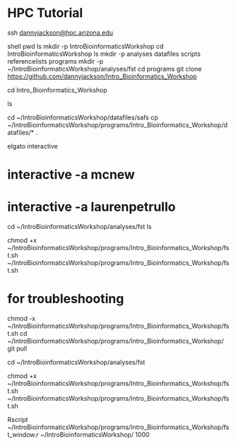 # HPC Tutorial

ssh dannyjackson@hpc.arizona.edu

shell
pwd
ls
mkdir -p IntroBioinformaticsWorkshop
cd IntroBioinformaticsWorkshop
ls
mkdir -p analyses datafiles scripts referencelists programs
mkdir -p ~/IntroBioinformaticsWorkshop/analyses/fst
cd programs
git clone https://github.com/dannyjackson/Intro_Bioinformatics_Workshop

cd Intro_Bioinformatics_Workshop

ls

cd ~/IntroBioinformaticsWorkshop/datafiles/safs
cp ~/IntroBioinformaticsWorkshop/programs/Intro_Bioinformatics_Workshop/datafiles/* .

elgato
interactive
# interactive -a mcnew
# interactive -a laurenpetrullo

cd ~/IntroBioinformaticsWorkshop/analyses/fst
ls

chmod +x ~/IntroBioinformaticsWorkshop/programs/Intro_Bioinformatics_Workshop/fst.sh
~/IntroBioinformaticsWorkshop/programs/Intro_Bioinformatics_Workshop/fst.sh




# for troubleshooting

chmod -x ~/IntroBioinformaticsWorkshop/programs/Intro_Bioinformatics_Workshop/fst.sh
cd ~/IntroBioinformaticsWorkshop/programs/Intro_Bioinformatics_Workshop/
git pull 

cd ~/IntroBioinformaticsWorkshop/analyses/fst


chmod +x ~/IntroBioinformaticsWorkshop/programs/Intro_Bioinformatics_Workshop/fst.sh
~/IntroBioinformaticsWorkshop/programs/Intro_Bioinformatics_Workshop/fst.sh

Rscript ~/IntroBioinformaticsWorkshop/programs/Intro_Bioinformatics_Workshop/fst_window.r ~/IntroBioinformaticsWorkshop/ 1000
